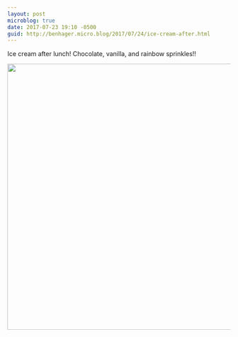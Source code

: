 ```yaml
---
layout: post
microblog: true
date: 2017-07-23 19:10 -0500
guid: http://benhager.micro.blog/2017/07/24/ice-cream-after.html
---
```

Ice cream after lunch! Chocolate, vanilla, and rainbow sprinkles!!

<img src="http://hager.blog/uploads/2017/e20e08a652.jpg" width="600" height="600" />
